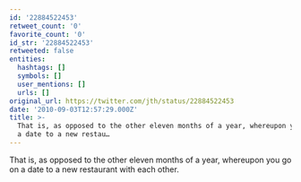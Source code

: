 ```yaml
---
id: '22884522453'
retweet_count: '0'
favorite_count: '0'
id_str: '22884522453'
retweeted: false
entities:
  hashtags: []
  symbols: []
  user_mentions: []
  urls: []
original_url: https://twitter.com/jth/status/22884522453
date: '2010-09-03T12:57:29.000Z'
title: >-
  That is, as opposed to the other eleven months of a year, whereupon you go on
  a date to a new restau…
---
```


That is, as opposed to the other eleven months of a year, whereupon you go on a date to a new restaurant with each other.